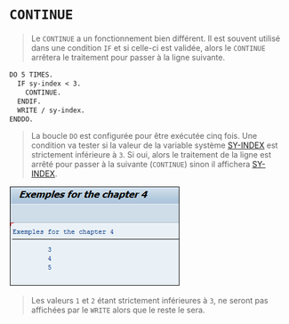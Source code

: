 # **`CONTINUE`**

> Le `CONTINUE` a un fonctionnement bien différent. Il est souvent utilisé dans une condition `IF` et si celle-ci est validée, alors le `CONTINUE` arrêtera le traitement pour passer à la ligne suivante.

```JS
DO 5 TIMES.
  IF sy-index < 3.
    CONTINUE.
  ENDIF.
  WRITE / sy-index.
ENDDO.
```

> La boucle `DO` est configurée pour être exécutée cinq fois. Une condition va tester si la valeur de la variable système [SY-INDEX](../99_Help/02_SY-SYSTEM.md) est strictement inférieure à `3`. Si oui, alors le traitement de la ligne est arrêté pour passer à la suivante (`CONTINUE`) sinon il affichera [SY-INDEX](../99_Help/02_SY-SYSTEM.md).

![](../00_Ressources/03_04_01.png)

> Les valeurs `1` et `2` étant strictement inférieures à `3`, ne seront pas affichées par le `WRITE` alors que le reste le sera.
